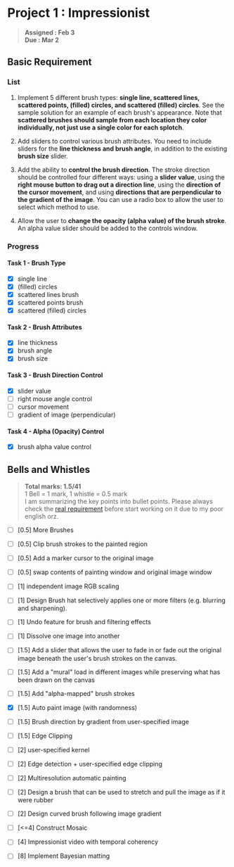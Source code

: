 # Project 1 : Impressionist
> **Assigned : Feb 3** \
> **Due : Mar 2**   

## Basic Requirement

### List
1. Implement 5 different brush types: **single line, scattered lines, scattered points, (filled) circles, and scattered (filled) circles**. See the sample solution for an example of each brush's appearance. Note that **scattered brushes should sample from each location they color individually, not just use a single color for each splotch**.
   
2. Add sliders to control various brush attributes. You need to include sliders for the **line thickness and brush angle**, in addition to the existing **brush size** slider.
   
3. Add the ability to **control the brush direction**. The stroke direction should be controlled four different ways: using a **slider value**, using the **right mouse button to drag out a direction line**, using the **direction of the cursor movement**, and using **directions that are perpendicular to the gradient of the image**. You can use a radio box to allow the user to select which method to use.
   
4. Allow the user to **change the opacity (alpha value) of the brush stroke**. An alpha value slider should be added to the controls window. 

### Progress
#### Task 1 - Brush Type
- [X] single line 
- [X] (filled) circles
- [X] scattered lines brush
- [X] scattered points brush
- [X] scattered (filled) circles

#### Task 2 - Brush Attributes
- [X] line thickness
- [X] brush angle
- [X] brush size

#### Task 3 - Brush Direction Control
- [X] slider value
- [ ] right mouse angle control
- [ ] cursor movement
- [ ] gradient of image (perpendicular)

#### Task 4 - Alpha (Opacity) Control
- [X] brush alpha value control

## Bells and Whistles
> **Total marks: 1.5/41** \
> 1 Bell = 1 mark, 1 whistle = 0.5 mark\
> I am summarizing the key points into bullet points. Please always check the [real requirement](https://course.cse.ust.hk/comp4411/Password_Only/projects/impressionist/index.html) before start working on it due to my poor english orz.

- [ ] [0.5] More Brushes
- [ ] [0.5] Clip brush strokes to the painted region
- [ ] [0.5] Add a marker cursor to the original image
- [ ] [0.5] swap contents of painting window and original image window
- [ ] [1] independent image RGB scaling
- [ ] [1] Design Brush hat selectively applies one or more filters (e.g. blurring and sharpening). 
- [ ] [1] Undo feature for brush and filtering effects
- [ ] [1] Dissolve one image into another
- [ ] [1.5] Add a slider that allows the user to fade in or fade out the original image beneath the user's brush strokes on the canvas.

- [ ] [1.5] Add a "mural" load in different images while preserving what has been drawn on the canvas
- [ ] [1.5] Add "alpha-mapped" brush strokes
- [X] [1.5] Auto paint image (with randomness)
- [ ] [1.5] Brush direction by gradient from user-specified image
- [ ] [1.5] Edge Clipping

- [ ] [2] user-specified kernel
- [ ] [2] Edge detection + user-specified edge clipping
- [ ] [2] Multiresolution automatic painting
- [ ] [2] Design a brush that can be used to stretch and pull the image as if it were rubber
- [ ] [2] Design curved brush following image gradient
- [ ] [<=4] Construct Mosaic
- [ ] [4] Impressionist video with temporal coherency
- [ ] [8] Implement Bayesian matting
